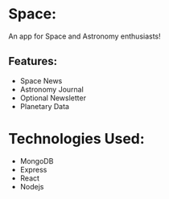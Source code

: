 # Space:

An app for Space and Astronomy enthusiasts!

## Features: 

- Space News
- Astronomy Journal
- Optional Newsletter
- Planetary Data

# Technologies Used: 

- MongoDB
- Express
- React
- Nodejs